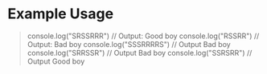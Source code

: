 # Example Usage

> console.log("SRSSRRR") // Output: Good boy
> console.log("RSSRR") // Output: Bad boy
> console.log("SSSRRRRS") // Output Bad boy
> console.log("SRRSSR") // Output Bad boy
> console.log("SSRSRR") // Output Good boy
